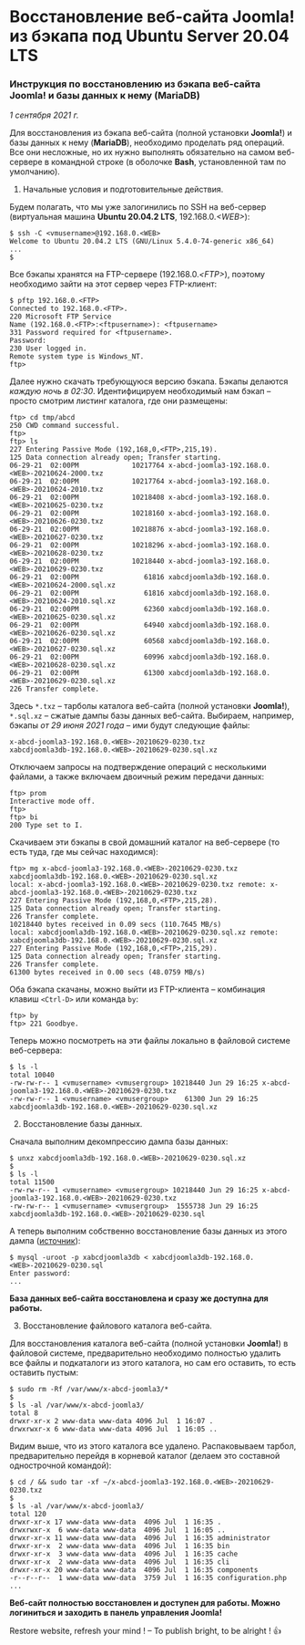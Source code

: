 # Восстановление веб-сайта Joomla! из бэкапа под Ubuntu Server 20.04 LTS

### Инструкция по восстановлению из бэкапа веб-сайта Joomla! и базы данных к нему (MariaDB)

*1 сентября 2021 г.*

Для восстановления из бэкапа веб-сайта (полной установки **Joomla!**) и базы данных к нему (**MariaDB**), необходимо проделать ряд операций. Все они несложные, но их нужно выполнять обязательно на самом веб-сервере в командной строке (в оболочке **Bash**, установленной там по умолчанию).

1. Начальные условия и подготовительные действия.

Будем полагать, что мы уже залогинились по SSH на веб-сервер (виртуальная машина **Ubuntu 20.04.2 LTS**, 192.168.0.*&lt;WEB&gt;*):

```
$ ssh -C <vmusername>@192.168.0.<WEB>
Welcome to Ubuntu 20.04.2 LTS (GNU/Linux 5.4.0-74-generic x86_64)
...
$
```

Все бэкапы хранятся на FTP-сервере (192.168.0.*&lt;FTP&gt;*), поэтому необходимо зайти на этот сервер через FTP-клиент:

```
$ pftp 192.168.0.<FTP>
Connected to 192.168.0.<FTP>.
220 Microsoft FTP Service
Name (192.168.0.<FTP>:<ftpusername>): <ftpusername>
331 Password required for <ftpusername>.
Password:
230 User logged in.
Remote system type is Windows_NT.
ftp>
```

Далее нужно скачать требующуюся версию бэкапа. Бэкапы делаются *каждую ночь в 02:30*. Идентифицируем необходимый нам бэкап &ndash; просто смотрим листинг каталога, где они размещены:

```
ftp> cd tmp/abcd
250 CWD command successful.
ftp>
ftp> ls
227 Entering Passive Mode (192,168,0,<FTP>,215,19).
125 Data connection already open; Transfer starting.
06-29-21  02:00PM             10217764 x-abcd-joomla3-192.168.0.<WEB>-20210624-2000.txz
06-29-21  02:00PM             10217764 x-abcd-joomla3-192.168.0.<WEB>-20210624-2010.txz
06-29-21  02:00PM             10218408 x-abcd-joomla3-192.168.0.<WEB>-20210625-0230.txz
06-29-21  02:00PM             10218160 x-abcd-joomla3-192.168.0.<WEB>-20210626-0230.txz
06-29-21  02:00PM             10218876 x-abcd-joomla3-192.168.0.<WEB>-20210627-0230.txz
06-29-21  02:00PM             10218296 x-abcd-joomla3-192.168.0.<WEB>-20210628-0230.txz
06-29-21  02:00PM             10218440 x-abcd-joomla3-192.168.0.<WEB>-20210629-0230.txz
06-29-21  02:00PM                61816 xabcdjoomla3db-192.168.0.<WEB>-20210624-2000.sql.xz
06-29-21  02:00PM                61816 xabcdjoomla3db-192.168.0.<WEB>-20210624-2010.sql.xz
06-29-21  02:00PM                62360 xabcdjoomla3db-192.168.0.<WEB>-20210625-0230.sql.xz
06-29-21  02:00PM                64940 xabcdjoomla3db-192.168.0.<WEB>-20210626-0230.sql.xz
06-29-21  02:00PM                60568 xabcdjoomla3db-192.168.0.<WEB>-20210627-0230.sql.xz
06-29-21  02:00PM                60996 xabcdjoomla3db-192.168.0.<WEB>-20210628-0230.sql.xz
06-29-21  02:00PM                61300 xabcdjoomla3db-192.168.0.<WEB>-20210629-0230.sql.xz
226 Transfer complete.
```

Здесь `*.txz` &ndash; тарболы каталога веб-сайта (полной установки **Joomla!**), `*.sql.xz` &ndash; сжатые дампы базы данных веб-сайта. Выбираем, например, бэкапы *от 29 июня 2021 года* &ndash; ими будут следующие файлы:

```
x-abcd-joomla3-192.168.0.<WEB>-20210629-0230.txz
xabcdjoomla3db-192.168.0.<WEB>-20210629-0230.sql.xz
```

Отключаем запросы на подтверждение операций с несколькими файлами, а также включаем двоичный режим передачи данных:

```
ftp> prom
Interactive mode off.
ftp>
ftp> bi
200 Type set to I.
```

Скачиваем эти бэкапы в свой домашний каталог на веб-сервере (то есть туда, где мы сейчас находимся):

```
ftp> mg x-abcd-joomla3-192.168.0.<WEB>-20210629-0230.txz xabcdjoomla3db-192.168.0.<WEB>-20210629-0230.sql.xz
local: x-abcd-joomla3-192.168.0.<WEB>-20210629-0230.txz remote: x-abcd-joomla3-192.168.0.<WEB>-20210629-0230.txz
227 Entering Passive Mode (192,168,0,<FTP>,215,28).
125 Data connection already open; Transfer starting.
226 Transfer complete.
10218440 bytes received in 0.09 secs (110.7645 MB/s)
local: xabcdjoomla3db-192.168.0.<WEB>-20210629-0230.sql.xz remote: xabcdjoomla3db-192.168.0.<WEB>-20210629-0230.sql.xz
227 Entering Passive Mode (192,168,0,<FTP>,215,29).
125 Data connection already open; Transfer starting.
226 Transfer complete.
61300 bytes received in 0.00 secs (48.0759 MB/s)
```

Оба бэкапа скачаны, можно выйти из FTP-клиента &ndash; комбинация клавиш `<Ctrl-D>` или команда `by`:

```
ftp> by
ftp> 221 Goodbye.
```

Теперь можно посмотреть на эти файлы локально в файловой системе веб-сервера:

```
$ ls -l
total 10040
-rw-rw-r-- 1 <vmusername> <vmusergroup> 10218440 Jun 29 16:25 x-abcd-joomla3-192.168.0.<WEB>-20210629-0230.txz
-rw-rw-r-- 1 <vmusername> <vmusergroup>    61300 Jun 29 16:25 xabcdjoomla3db-192.168.0.<WEB>-20210629-0230.sql.xz
```

2. Восстановление базы данных.

Сначала выполним декомпрессию дампа базы данных:

```
$ unxz xabcdjoomla3db-192.168.0.<WEB>-20210629-0230.sql.xz
$
$ ls -l
total 11500
-rw-rw-r-- 1 <vmusername> <vmusergroup> 10218440 Jun 29 16:25 x-abcd-joomla3-192.168.0.<WEB>-20210629-0230.txz
-rw-rw-r-- 1 <vmusername> <vmusergroup>  1555738 Jun 29 16:25 xabcdjoomla3db-192.168.0.<WEB>-20210629-0230.sql
```

А теперь выполним собственно восстановление базы данных из этого дампа ([источник](https://mariadb.com/kb/en/mysqldump/#restoring "MariaDB | Restoring database from backup")):

```
$ mysql -uroot -p xabcdjoomla3db < xabcdjoomla3db-192.168.0.<WEB>-20210629-0230.sql
Enter password:
...
```

**База данных веб-сайта восстановлена и сразу же доступна для работы.**

3. Восстановление файлового каталога веб-сайта.

Для восстановления каталога веб-сайта (полной установки **Joomla!**) в файловой системе, предварительно необходимо полностью удалить все файлы и подкаталоги из этого каталога, но сам его оставить, то есть оставить пустым:

```
$ sudo rm -Rf /var/www/x-abcd-joomla3/*
$
$ ls -al /var/www/x-abcd-joomla3/
total 8
drwxr-xr-x 2 www-data www-data 4096 Jul  1 16:07 .
drwxrwxr-x 6 www-data www-data 4096 Jul  1 16:05 ..
```

Видим выше, что из этого каталога все удалено. Распаковываем тарбол, предварительно перейдя в корневой каталог (делаем это составной однострочной командой):

```
$ cd / && sudo tar -xf ~/x-abcd-joomla3-192.168.0.<WEB>-20210629-0230.txz
$
$ ls -al /var/www/x-abcd-joomla3/
total 120
drwxr-xr-x 17 www-data www-data  4096 Jul  1 16:35 .
drwxrwxr-x  6 www-data www-data  4096 Jul  1 16:05 ..
drwxr-xr-x 11 www-data www-data  4096 Jul  1 16:35 administrator
drwxr-xr-x  2 www-data www-data  4096 Jul  1 16:35 bin
drwxr-xr-x  3 www-data www-data  4096 Jul  1 16:35 cache
drwxr-xr-x  2 www-data www-data  4096 Jul  1 16:35 cli
drwxr-xr-x 20 www-data www-data  4096 Jul  1 16:35 components
-r--r--r--  1 www-data www-data  3759 Jul  1 16:35 configuration.php
...
```

**Веб-сайт полностью восстановлен и доступен для работы. Можно логиниться и заходить в панель управления Joomla!**

Restore website, refresh your mind ! &ndash; To publish bright, to be alright ! :+1:
